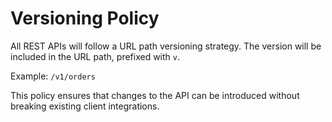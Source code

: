 # Versioning Policy

All REST APIs will follow a URL path versioning strategy. The version will be included in the URL path, prefixed with `v`.

Example: `/v1/orders`

This policy ensures that changes to the API can be introduced without breaking existing client integrations.
